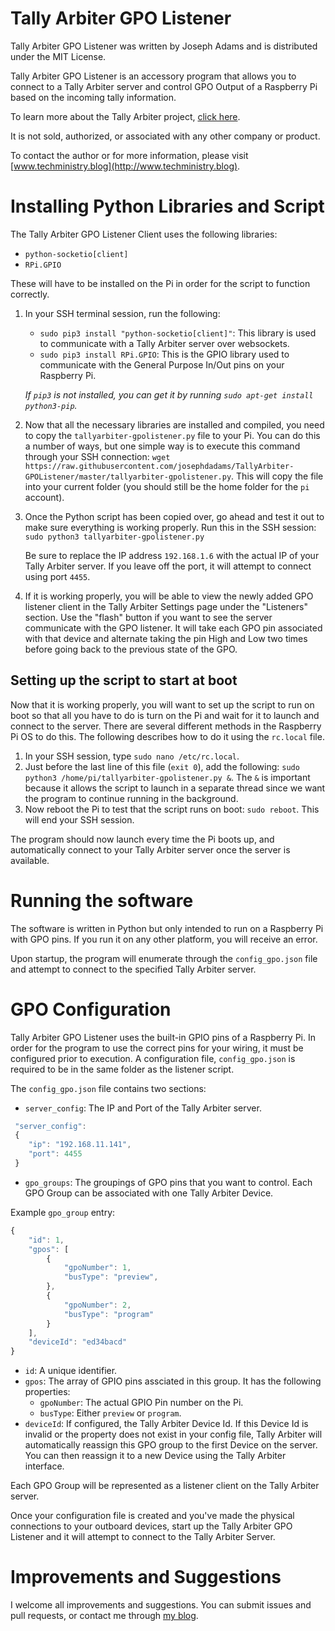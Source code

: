 # Tally Arbiter GPO Listener
Tally Arbiter GPO Listener was written by Joseph Adams and is distributed under the MIT License.

Tally Arbiter GPO Listener is an accessory program that allows you to connect to a Tally Arbiter server and control GPO Output of a Raspberry Pi based on the incoming tally information.

To learn more about the Tally Arbiter project, [click here](http://github.com/josephdadams/tallyarbiter).

It is not sold, authorized, or associated with any other company or product.

To contact the author or for more information, please visit [www.techministry.blog](http://www.techministry.blog).

# Installing Python Libraries and Script
The Tally Arbiter GPO Listener Client uses the following libraries:
* `python-socketio[client]`
* `RPi.GPIO`

These will have to be installed on the Pi in order for the script to function correctly.

1. In your SSH terminal session, run the following:
    * `sudo pip3 install "python-socketio[client]"`: This library is used to communicate with a Tally Arbiter server over websockets.
	* `sudo pip3 install RPi.GPIO`: This is the GPIO library used to communicate with the General Purpose In/Out pins on your Raspberry Pi.

    *If `pip3` is not installed, you can get it by running `sudo apt-get install python3-pip`.*

1. Now that all the necessary libraries are installed and compiled, you need to copy the `tallyarbiter-gpolistener.py` file to your Pi. You can do this a number of ways, but one simple way is to execute this command through your SSH connection: `wget https://raw.githubusercontent.com/josephdadams/TallyArbiter-GPOListener/master/tallyarbiter-gpolistener.py`. This will copy the file into your current folder (you should still be the home folder for the `pi` account).
1. Once the Python script has been copied over, go ahead and test it out to make sure everything is working properly. Run this in the SSH session: `sudo python3 tallyarbiter-gpolistener.py`
    
    Be sure to replace the IP address `192.168.1.6` with the actual IP of your Tally Arbiter server. If you leave off the port, it will attempt to connect using port `4455`.

1. If it is working properly, you will be able to view the newly added GPO listener client in the Tally Arbiter Settings page under the "Listeners" section. Use the "flash" button if you want to see the server communicate with the GPO listener. It will take each GPO pin associated with that device and alternate taking the pin High and Low two times before going back to the previous state of the GPO.

## Setting up the script to start at boot
Now that it is working properly, you will want to set up the script to run on boot so that all you have to do is turn on the Pi and wait for it to launch and connect to the server. There are several different methods in the Raspberry Pi OS to do this. The following describes how to do it using the `rc.local` file.
1. In your SSH session, type `sudo nano /etc/rc.local`.
1. Just before the last line of this file (`exit 0`), add the following: `sudo python3 /home/pi/tallyarbiter-gpolistener.py &`. The `&` is important because it allows the script to launch in a separate thread since we want the program to continue running in the background.
1. Now reboot the Pi to test that the script runs on boot: `sudo reboot`. This will end your SSH session.

The program should now launch every time the Pi boots up, and automatically connect to your Tally Arbiter server once the server is available.

# Running the software
The software is written in Python but only intended to run on a Raspberry Pi with GPO pins. If you run it on any other platform, you will receive an error.

Upon startup, the program will enumerate through the `config_gpo.json` file and attempt to connect to the specified Tally Arbiter server.

# GPO Configuration
Tally Arbiter GPO Listener uses the built-in GPIO pins of a Raspberry Pi. In order for the program to use the correct pins for your wiring, it must be configured prior to execution. A configuration file, `config_gpo.json` is required to be in the same folder as the listener script.

The `config_gpo.json` file contains two sections:

* `server_config`: The IP and Port of the Tally Arbiter server.
```javascript
 "server_config":
 {
	"ip": "192.168.11.141",
	"port": 4455
 }
```

* `gpo_groups`: The groupings of GPO pins that you want to control. Each GPO Group can be associated with one Tally Arbiter Device.

Example `gpo_group` entry:
```javascript
{
	"id": 1,
	"gpos": [
		{
			"gpoNumber": 1,
			"busType": "preview",
		},
		{
			"gpoNumber": 2,
			"busType": "program"
		}
	],
	"deviceId": "ed34bacd"
}
```

* `id`: A unique identifier.
* `gpos`: The array of GPIO pins assciated in this group. It has the following properties:
	* `gpoNumber`: The actual GPIO Pin number on the Pi.
	* `busType`: Either `preview` or `program`.
* `deviceId`: If configured, the Tally Arbiter Device Id. If this Device Id is invalid or the property does not exist in your config file, Tally Arbiter will automatically reassign this GPO group to the first Device on the server. You can then reassign it to a new Device using the Tally Arbiter interface.

Each GPO Group will be represented as a listener client on the Tally Arbiter server.

Once your configuration file is created and you've made the physical connections to your outboard devices, start up the Tally Arbiter GPO Listener and it will attempt to connect to the Tally Arbiter Server.

# Improvements and Suggestions
I welcome all improvements and suggestions. You can submit issues and pull requests, or contact me through [my blog](http://www.techministry.blog).